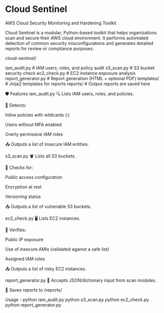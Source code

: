 # Cloud Sentinel
  AWS Cloud Security Monitoring and Hardening Toolkit
    
  Cloud Sentinel is a modular, Python-based toolkit that helps organizations scan and secure their AWS cloud environment. It performs automated detection of common security misconfigurations and generates detailed reports for review or compliance purposes.

cloud-sentinel/

iam_audit.py           # IAM users, roles, and policy audit
s3_scan.py             # S3 bucket security check
ec2_check.py           # EC2 instance exposure analysis
report_generator.py    # Report generation (HTML + optional PDF)
templates/             # Jinja2 templates for reports
reports/               # Output reports are saved here

🛡️ Features
iam_audit.py
🔍 Lists IAM users, roles, and policies.

🚨 Detects:

Inline policies with wildcards (*:*)

Users without MFA enabled

Overly permissive IAM roles

📤 Outputs a list of insecure IAM entities.

s3_scan.py
🪣 Lists all S3 buckets.

🔎 Checks for:

Public access configuration

Encryption at rest

Versioning status

📤 Outputs a list of vulnerable S3 buckets.

ec2_check.py
🖥️ Lists EC2 instances.

🧪 Verifies:

Public IP exposure

Use of insecure AMIs (validated against a safe list)

Assigned IAM roles

📤 Outputs a list of risky EC2 instances.

report_generator.py
📝 Accepts JSON/dictionary input from scan modules.

💾 Saves reports to /reports/

Usage - 
python iam_audit.py
python s3_scan.py
python ec2_check.py
python report_generator.py